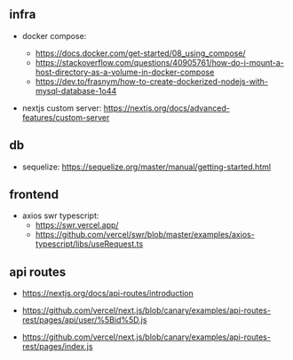 ## infra

- docker compose:

  - https://docs.docker.com/get-started/08_using_compose/
  - https://stackoverflow.com/questions/40905761/how-do-i-mount-a-host-directory-as-a-volume-in-docker-compose
  - https://dev.to/frasnym/how-to-create-dockerized-nodejs-with-mysql-database-1o44

- nextjs custom server: https://nextjs.org/docs/advanced-features/custom-server

## db

- sequelize: https://sequelize.org/master/manual/getting-started.html

## frontend

- axios swr typescript:
  - https://swr.vercel.app/
  - https://github.com/vercel/swr/blob/master/examples/axios-typescript/libs/useRequest.ts

## api routes

- https://nextjs.org/docs/api-routes/introduction

- https://github.com/vercel/next.js/blob/canary/examples/api-routes-rest/pages/api/user/%5Bid%5D.js

- https://github.com/vercel/next.js/blob/canary/examples/api-routes-rest/pages/index.js
